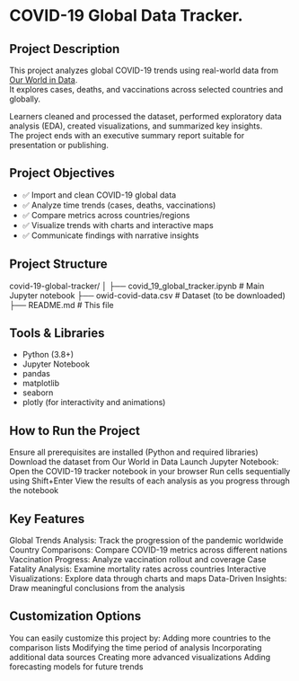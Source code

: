 # COVID-19 Global Data Tracker.

## Project Description
This project analyzes global COVID-19 trends using real-world data from [Our World in Data](https://ourworldindata.org/covid-deaths).  
It explores cases, deaths, and vaccinations across selected countries and globally.  

Learners cleaned and processed the dataset, performed exploratory data analysis (EDA), created visualizations, and summarized key insights.  
The project ends with an executive summary report suitable for presentation or publishing.



##  Project Objectives
- ✅ Import and clean COVID-19 global data  
- ✅ Analyze time trends (cases, deaths, vaccinations)  
- ✅ Compare metrics across countries/regions  
- ✅ Visualize trends with charts and interactive maps  
- ✅ Communicate findings with narrative insights  



## Project Structure
covid-19-global-tracker/
│
├── covid_19_global_tracker.ipynb  # Main Jupyter notebook
├── owid-covid-data.csv            # Dataset (to be downloaded)
├── README.md                      # This file
                    



## Tools & Libraries
- Python (3.8+)  
- Jupyter Notebook  
- pandas  
- matplotlib  
- seaborn  
- plotly (for interactivity and animations)

## How to Run the Project
  Ensure all prerequisites are installed (Python and required libraries)
  Download the dataset from Our World in Data
  Launch Jupyter Notebook:
  Open the COVID-19 tracker notebook in your browser
  Run cells sequentially using Shift+Enter
  View the results of each analysis as you progress through the notebook

##  Key Features
Global Trends Analysis: Track the progression of the pandemic worldwide
Country Comparisons: Compare COVID-19 metrics across different nations
Vaccination Progress: Analyze vaccination rollout and coverage
Case Fatality Analysis: Examine mortality rates across countries
Interactive Visualizations: Explore data through charts and maps
Data-Driven Insights: Draw meaningful conclusions from the analysis

## Customization Options
You can easily customize this project by:
Adding more countries to the comparison lists
Modifying the time period of analysis
Incorporating additional data sources
Creating more advanced visualizations
Adding forecasting models for future trends


